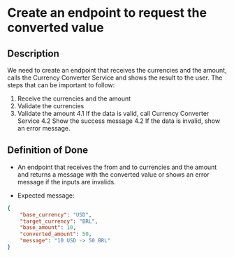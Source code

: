 # Create an endpoint to request the converted value

## Description

We need to create an endpoint that receives the currencies and the amount, calls the Currency Converter Service and shows the result to the user. The steps that can be important to follow:

1. Receive the currencies and the amount
2. Validate the currencies
3. Validate the amount
4.1 If the data is valid, call Currency Converter Service
4.2 Show the success message
4.2 If the data is invalid, show an error message.

## Definition of Done

* An endpoint that receives the from and to currencies and the amount and returns a message with the converted value or shows an error message if the inputs are invalids.

* Expected message:

```JSON
{
    "base_currency": "USD",
    "target_currency": "BRL",
    "base_amount": 10,
    "converted_amount": 50,
    "message": "10 USD -> 50 BRL"
}
``` 